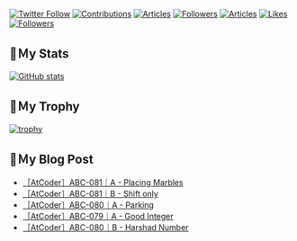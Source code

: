 [![Twitter Follow](https://img.shields.io/twitter/follow/hyperdb?label=twitter&logo=twitter&style=plastic)](https://twitter.com/hyperdb)
[![Contributions](https://badgen.org/img/qiita/hyperdb/contributions?style=plastic)](https://qiita.com/hyperdb)
[![Articles](https://badgen.org/img/qiita/hyperdb/articles?style=plastic)](https://qiita.com/hyperdb)
[![Followers](https://badgen.org/img/qiita/hyperdb/followers?style=plastic)](https://qiita.com/hyperdb)
[![Articles](https://badgen.org/img/zenn/hyperdb/articles?style=plastic)](https://zenn.dev/hyperdb)
[![Likes](https://badgen.org/img/zenn/hyperdb/likes?style=plastic)](https://zenn.dev/hyperdb)
[![Followers](https://badgen.org/img/zenn/hyperdb/followers?style=plastic)](https://zenn.dev/hyperdb)

## 🔖Ｍy Stats

[![GitHub stats](https://github-readme-stats.vercel.app/api?username=hyperdb&theme=radical&count_private=true&show_icons=true)](https://github.com/anuraghazra/github-readme-stats)

## 🔖Ｍy Trophy

[![trophy](https://github-profile-trophy.vercel.app/?username=hyperdb&theme=onedark)](https://github.com/ryo-ma/github-profile-trophy)

## 🔖Ｍy Blog Post

<!-- BLOG-POST-LIST:START -->
- [［AtCoder］ABC-081｜A - Placing Marbles](https://zenn.dev/hyperdb/articles/d5e9cbf0375e40)
- [［AtCoder］ABC-081｜B - Shift only](https://zenn.dev/hyperdb/articles/6ba45884c5b045)
- [［AtCoder］ABC-080｜A - Parking](https://zenn.dev/hyperdb/articles/f1b425cb431524)
- [［AtCoder］ABC-079｜A - Good Integer](https://zenn.dev/hyperdb/articles/9365eef7818dde)
- [［AtCoder］ABC-080｜B - Harshad Number](https://zenn.dev/hyperdb/articles/8e577692cde16a)
<!-- BLOG-POST-LIST:END -->
